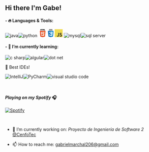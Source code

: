 ## Hi there I'm **Gabe**!



#### - 🔥 Languages & Tools:

<img alt="java" width="26px" height="26px" src="https://upload-icon.s3.us-east-2.amazonaws.com/uploads/icons/png/378554371540553613-512.png"><img alt="python" width="29px" height="26px" src="https://cdn.icon-icons.com/icons2/1508/PNG/512/python_104451.png">
<img alt="html" width="26px" height="26px" src="https://raw.githubusercontent.com/github/explore/80688e429a7d4ef2fca1e82350fe8e3517d3494d/topics/html/html.png"><img alt="css" width="26px" height="26px" src="https://raw.githubusercontent.com/github/explore/80688e429a7d4ef2fca1e82350fe8e3517d3494d/topics/css/css.png"><img alt="javascript" width="26px" height="26px" src="https://raw.githubusercontent.com/github/explore/80688e429a7d4ef2fca1e82350fe8e3517d3494d/topics/javascript/javascript.png">
<img alt="mysql" width="40px" height="40px" src="https://cdn.worldvectorlogo.com/logos/mysql.svg"><img alt="sql server" width="40px" height="40px" src="https://cdn.worldvectorlogo.com/logos/microsoft-sql-server.svg">



#### - 🌱 I’m currently learning:

<img alt="c sharp" width="26px" height="27px" src="https://seeklogo.com/images/C/c-sharp-c-logo-02F17714BA-seeklogo.com.png"><img alt="algular" width="26px" height="26px" src= "https://cdn.worldvectorlogo.com/logos/angular-icon-1.svg"><img alt="dot net" width="26px" height="26px" src= "https://cdn.iconscout.com/icon/free/png-512/microsoft-dot-net-1-1175179.png">

🤖 Best IDEs!

<img alt="IntelliJ" width="40px" height="40px" src="https://upload.wikimedia.org/wikipedia/commons/thumb/d/d5/IntelliJ_IDEA_Logo.svg/480px-IntelliJ_IDEA_Logo.svg.png"><img alt="PyCharm" width="40px" height="40px" src="https://blog.jetbrains.com/wp-content/uploads/2015/12/pycharm-PyCharm_400x400_Twitter_logo_white.png"><img alt="visual studio code" width="40px" height="40px" src="https://seeklogo.com/images/V/visual-studio-code-logo-284BC24C39-seeklogo.com.png">

<br>

#### *Playing on my Spotify* 🎧
[![Spotify](https://novatorem-git-master.gabriel-marchal.vercel.app/api/spotify)](https://open.spotify.com/user/pajn42g13k7euvzbrcc4mmfzz)


<br>

- 🔭 I’m currently working on: 
    _*Proyecto de Ingeniería de Software 2*_  [@CenfoTec](https://www.ucenfotec.ac.cr/)

- 📫 How to reach me: gabrielmarchal206@gmail.com
    
<br>

